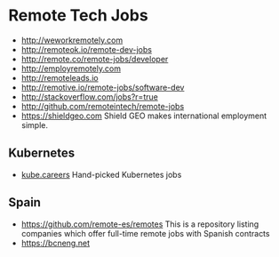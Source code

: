 # Remote Tech Jobs
- http://weworkremotely.com
- http://remoteok.io/remote-dev-jobs
- http://remote.co/remote-jobs/developer
- http://employremotely.com
- http://remoteleads.io
- http://remotive.io/remote-jobs/software-dev
- http://stackoverflow.com/jobs?r=true
- http://github.com/remoteintech/remote-jobs
- https://shieldgeo.com Shield GEO makes international employment simple. 

## Kubernetes 
- [kube.careers](https://kube.careers/) Hand-picked Kubernetes jobs

## Spain
- https://github.com/remote-es/remotes This is a repository listing companies which offer full-time remote jobs with Spanish contracts
- https://bcneng.net